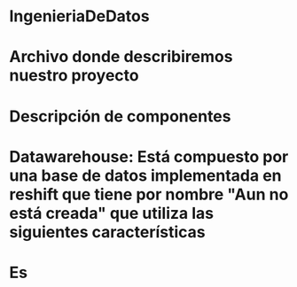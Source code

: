 # IngenieriaDeDatos

# Archivo donde describiremos nuestro proyecto

# Descripción de componentes
# Datawarehouse: Está compuesto por una base de datos implementada en reshift que tiene por nombre "Aun no está creada" que utiliza las siguientes características
# Es
